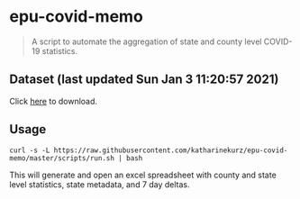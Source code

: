 # epu-covid-memo

> A script to automate the aggregation of state and county level COVID-19 statistics.

<!-- tmpl start -->

## Dataset (last updated Sun Jan  3 11:20:57 2021)

Click [here](https://covid-artifacts.s3.amazonaws.com/records/2021-1-3-112056-covid_artifact.xls) to download.

<!-- tmpl end -->

## Usage

```
curl -s -L https://raw.githubusercontent.com/katharinekurz/epu-covid-memo/master/scripts/run.sh | bash
```

This will generate and open an excel spreadsheet with county and state level statistics, state metadata, and 7 day deltas.